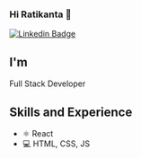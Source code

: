 ### Hi Ratikanta 👋

[![Linkedin Badge](https://img.shields.io/badge/-Ratikanta-blue?style=flat-square&logo=Linkedin&logoColor=white&link=https://www.linkedin.com/in/aakash--01629954/)](https://www.linkedin.com/in/ratikanta-dash-4154ab1a4/)

<h2>I'm</h2>
Full Stack Developer


## Skills and Experience
* ⚛ React
* 💻 HTML, CSS, JS
<!--
**dashratikanta2001/dashratikanta2001** is a ✨ _special_ ✨ repository because its `README.md` (this file) appears on your GitHub profile.

Here are some ideas to get you started:

- 🔭 I’m currently working on ...
- 🌱 I’m currently learning ...
- 👯 I’m looking to collaborate on ...
- 🤔 I’m looking for help with ...
- 💬 Ask me about ...
- 📫 How to reach me: ...
- 😄 Pronouns: ...
- ⚡ Fun fact: ...

-->
